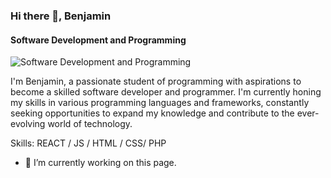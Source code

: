 ### Hi there 👋, Benjamin 
#### Software Development and Programming
![Software Development and Programming](https://www.facebook.com/photo/?fbid=1571375673350564&set=a.156735281481284)

I'm Benjamin, a passionate student of programming with aspirations to become a skilled software developer and programmer. I'm currently honing my skills in various programming languages and frameworks, constantly seeking opportunities to expand my knowledge and contribute to the ever-evolving world of technology.

Skills: REACT / JS / HTML / CSS/ PHP

- 🔭 I’m currently working on this page. 




